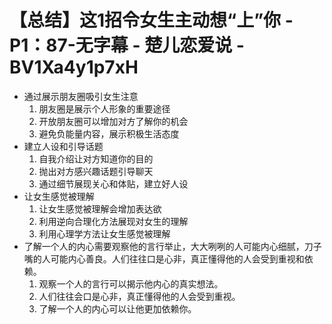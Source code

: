 # 【总结】这1招令女生主动想“上”你 - P1：87-无字幕 - 楚儿恋爱说 - BV1Xa4y1p7xH

-   通过展示朋友圈吸引女生注意
    1.  朋友圈是展示个人形象的重要途径
    2.  开放朋友圈可以增加对方了解你的机会
    3.  避免负能量内容，展示积极生活态度
-   建立人设和引导话题
    1.  自我介绍让对方知道你的目的
    2.  抛出对方感兴趣话题引导聊天
    3.  通过细节展现关心和体贴，建立好人设
-   让女生感觉被理解
    1.  让女生感觉被理解会增加表达欲
    2.  利用逆向合理化方法展现对女生的理解
    3.  利用心理学方法让女生感觉被理解
-   了解一个人的内心需要观察他的言行举止，大大咧咧的人可能内心细腻，刀子嘴的人可能内心善良。人们往往口是心非，真正懂得他的人会受到重视和依赖。
    1.  观察一个人的言行可以揭示他内心的真实想法。
    2.  人们往往会口是心非，真正懂得他的人会受到重视。
    3.  了解一个人的内心可以让他更加依赖你。